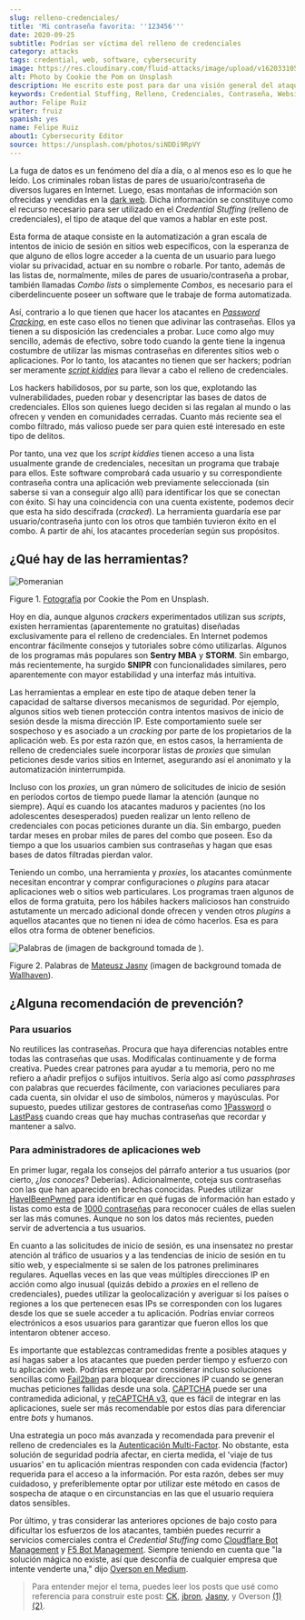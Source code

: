 ```yaml
---
slug: relleno-credenciales/
title: 'Mi contraseña favorita: ''123456'''
date: 2020-09-25
subtitle: Podrías ser víctima del relleno de credenciales
category: attacks
tags: credential, web, software, cybersecurity
image: https://res.cloudinary.com/fluid-attacks/image/upload/v1620331052/blog/relleno-credenciales/cover_cwi8if.webp
alt: Photo by Cookie the Pom on Unsplash
description: He escrito este post para dar una visión general del ataque Credential Stuffing y algunas breves recomendaciones para su prevención.
keywords: Credential Stuffing, Relleno, Credenciales, Contraseña, Website, Aplicación, Ethical Hacking, Pentesting
author: Felipe Ruiz
writer: fruiz
spanish: yes
name: Felipe Ruiz
about1: Cybersecurity Editor
source: https://unsplash.com/photos/siNDDi9RpVY
---
```


La fuga de datos es un fenómeno del día a día, o al menos eso es lo que
he leído. Los criminales roban listas de pares de usuario/contraseña de
diversos lugares en Internet. Luego, esas montañas de información son
ofrecidas y vendidas en la [dark web](https:../dark-web/). Dicha
información se constituye como el recurso necesario para ser utilizado
en el *Credential Stuffing* (relleno de credenciales), el tipo de ataque
del que vamos a hablar en este post.

Esta forma de ataque consiste en la automatización a gran escala de
intentos de inicio de sesión en sitios web específicos, con la esperanza
de que alguno de ellos logre acceder a la cuenta de un usuario para
luego violar su privacidad, actuar en su nombre o robarle. Por tanto,
además de las listas de, normalmente, miles de pares de
usuario/contraseña a probar, también llamadas *Combo lists* o
simplemente *Combos*, es necesario para el ciberdelincuente poseer un
software que le trabaje de forma automatizada.

Así, contrario a lo que tienen que hacer los atacantes en [*Password
Cracking*](../pass-cracking/), en este caso ellos no tienen que adivinar
las contraseñas. Ellos ya tienen a su disposición las credenciales a
probar. Luce como algo muy sencillo, además de efectivo, sobre todo
cuando la gente tiene la ingenua costumbre de utilizar las mismas
contraseñas en diferentes sitios web o aplicaciones. Por lo tanto, los
atacantes no tienen que ser hackers; podrían ser meramente [*script
kiddies*](https://en.wikipedia.org/wiki/Script_kiddie) para llevar a
cabo el relleno de credenciales.

Los hackers habilidosos, por su parte, son los que, explotando las
vulnerabilidades, pueden robar y desencriptar las bases de datos de
credenciales. Ellos son quienes luego deciden si las regalan al mundo o
las ofrecen y venden en comunidades cerradas. Cuanto más reciente sea el
combo filtrado, más valioso puede ser para quien esté interesado en este
tipo de delitos.

Por tanto, una vez que los *script kiddies* tienen acceso a una lista
usualmente grande de credenciales, necesitan un programa que trabaje
para ellos. Este software comprobará cada usuario y su correspondiente
contraseña contra una aplicación web previamente seleccionada (sin
saberse si van a conseguir algo allí) para identificar los que se
conectan con éxito. Si hay una coincidencia con una cuenta existente,
podemos decir que esta ha sido descifrada (*cracked*). La herramienta
guardaría ese par usuario/contraseña junto con los otros que también
tuvieron éxito en el combo. A partir de ahí, los atacantes procederían
según sus propósitos.

## ¿Qué hay de las herramientas?

<div class="imgblock">

![Pomeranian](https://res.cloudinary.com/fluid-attacks/image/upload/v1620331051/blog/relleno-credenciales/pome_q4mbjt.webp)

<div class="title">

Figure 1. [Fotografía](https://unsplash.com/photos/gySMaocSdqs)
por Cookie the Pom en Unsplash.

</div>

</div>

Hoy en día, aunque algunos *crackers* experimentados utilizan sus
*scripts*, existen herramientas (aparentemente no gratuitas) diseñadas
exclusivamente para el relleno de credenciales. En Internet podemos
encontrar fácilmente consejos y tutoriales sobre cómo utilizarlas.
Algunos de los programas más populares son **Sentry MBA** y **STORM**.
Sin embargo, más recientemente, ha surgido **SNIPR** con funcionalidades
similares, pero aparentemente con mayor estabilidad y una interfaz más
intuitiva.

Las herramientas a emplear en este tipo de ataque deben tener la
capacidad de saltarse diversos mecanismos de seguridad. Por ejemplo,
algunos sitios web tienen protección contra intentos masivos de inicio
de sesión desde la misma dirección IP. Este comportamiento suele ser
sospechoso y es asociado a un *cracking* por parte de los propietarios
de la aplicación web. Es por esta razón que, en estos casos, la
herramienta de relleno de credenciales suele incorporar listas de
*proxies* que simulan peticiones desde varios sitios en Internet,
asegurando así el anonimato y la automatización ininterrumpida.

Incluso con los *proxies*, un gran número de solicitudes de inicio de
sesión en períodos cortos de tiempo puede llamar la atención (aunque no
siempre). Aquí es cuando los atacantes maduros y pacientes (no los
adolescentes desesperados) pueden realizar un lento relleno de
credenciales con pocas peticiones durante un día. Sin embargo, pueden
tardar meses en probar miles de pares del combo que poseen. Eso da
tiempo a que los usuarios cambien sus contraseñas y hagan que esas bases
de datos filtradas pierdan valor.

Teniendo un combo, una herramienta y *proxies*, los atacantes comúnmente
necesitan encontrar y comprar configuraciones o *plugins* para atacar
aplicaciones web o sitios web particulares. Los programas traen algunos
de ellos de forma gratuita, pero los hábiles hackers maliciosos han
construido astutamente un mercado adicional donde ofrecen y venden otros
*plugins* a aquellos atacantes que no tienen ni idea de cómo hacerlos.
Esa es para ellos otra forma de obtener beneficios.

<div class="imgblock">

![Palabras de
(imagen de background tomada de
).](https://res.cloudinary.com/fluid-attacks/image/upload/v1620331049/blog/relleno-credenciales/jasny_rwhg2o.webp)

<div class="title">

Figure 2. Palabras de [Mateusz
Jasny](https://medium.com/@mtjasny/how-to-deal-with-credential-stuffing-attacks-c1456e499093)
(imagen de background tomada de [Wallhaven](https://wallhaven.cc/w/q6q92r)).

</div>

</div>

## ¿Alguna recomendación de prevención?

### Para usuarios

No reutilices las contraseñas. Procura que haya diferencias notables
entre todas las contraseñas que usas. Modifícalas continuamente y de
forma creativa. Puedes crear patrones para ayudar a tu memoria, pero no
me refiero a añadir prefijos o sufijos intuitivos. Sería algo así como
*passphrases* con palabras que recuerdes fácilmente, con variaciones
peculiares para cada cuenta, sin olvidar el uso de símbolos, números y
mayúsculas. Por supuesto, puedes utilizar gestores de contraseñas como
[1Password](https://1password.com/) o
[LastPass](https://www.lastpass.com/) cuando creas que hay muchas
contraseñas que recordar y mantener a salvo.

### Para administradores de aplicaciones web

En primer lugar, regala los consejos del párrafo anterior a tus usuarios
(por cierto, ¿*los conoces*? Deberías). Adicionalmente, coteja sus
contraseñas con las que han aparecido en brechas conocidas. Puedes
utilizar [HaveIBeenPwned](https://haveibeenpwned.com/) para identificar
en qué fugas de información han estado y listas como esta de [1000
contraseñas](https://github.com/danielmiessler/SecLists/blob/master/Passwords/Common-Credentials/10-million-password-list-top-1000.txt)
para reconocer cuáles de ellas suelen ser las más comunes. Aunque no son
los datos más recientes, pueden servir de advertencia a tus usuarios.

En cuanto a las solicitudes de inicio de sesión, es una insensatez no
prestar atención al tráfico de usuarios y a las tendencias de inicio de
sesión en tu sitio web, y especialmente si se salen de los patrones
preliminares regulares. Aquellas veces en las que veas múltiples
direcciones IP en acción como algo inusual (quizás debido a *proxies* en
el relleno de credenciales), puedes utilizar la geolocalización y
averiguar si los países o regiones a los que pertenecen esas IPs se
corresponden con los lugares desde los que se suele acceder a tu
aplicación. Podrías enviar correos electrónicos a esos usuarios para
garantizar que fueron ellos los que intentaron obtener acceso.

Es importante que establezcas contramedidas frente a posibles ataques y
así hagas saber a los atacantes que pueden perder tiempo y esfuerzo con
tu aplicación web. Podrías empezar por considerar incluso soluciones
sencillas como
[Fail2ban](https://www.fail2ban.org/wiki/index.php/Main_Page) para
bloquear direcciones IP cuando se generan muchas peticiones fallidas
desde una sola. [CAPTCHA](https://en.wikipedia.org/wiki/CAPTCHA) puede
ser una contramedida adicional, y [reCAPTCHA
v3](https://developers.google.com/recaptcha/docs/v3), que es fácil de
integrar en las aplicaciones, suele ser más recomendable por estos días
para diferenciar entre *bots* y humanos.

Una estrategia un poco más avanzada y recomendada para prevenir el
relleno de credenciales es la [Autenticación
Multi-Factor](https://en.wikipedia.org/wiki/Multi-factor_authentication).
No obstante, esta solución de seguridad podría afectar, en cierta
medida, el 'viaje de tus usuarios' en tu aplicación mientras responden
con cada evidencia (factor) requerida para el acceso a la información.
Por esta razón, debes ser muy cuidadoso, y preferiblemente optar por
utilizar este método en casos de sospecha de ataque o en circunstancias
en las que el usuario requiera datos sensibles.

Por último, y tras considerar las anteriores opciones de bajo costo para
dificultar los esfuerzos de los atacantes, también puedes recurrir a
servicios comerciales contra el *Credential Stuffing* como [Cloudflare
Bot
Management](https://www.cloudflare.com/es-es/products/bot-management/) y
[F5 Bot
Management](https://www.f5.com/solutions/application-security/bot-management).
Siempre teniendo en cuenta que "la solución mágica no existe, así que
desconfía de cualquier empresa que intente venderte una," dijo [Overson
en
Medium](https://medium.com/@jsoverson/10-tips-to-stop-credential-stuffing-attacks-db249cac6428).

> Para entender mejor el tema, puedes leer los posts que usé como
> referencia para construir este post:
> [CK](https://medium.com/@costask/the-economics-of-credential-stuffing-attacks-c2dd5f77a48e),
> [jbron](https://medium.com/@jbron/credential-stuffing-how-its-done-and-what-to-do-with-it-57ad66302ce2),
> [Jasny](https://medium.com/@mtjasny/how-to-deal-with-credential-stuffing-attacks-c1456e499093),
> y Overson
> [(1)](https://medium.com/@jsoverson/3-misunderstandings-about-credential-stuffing-attacks-3526c618a8d6)
> [(2)](https://medium.com/@jsoverson/10-tips-to-stop-credential-stuffing-attacks-db249cac6428).
